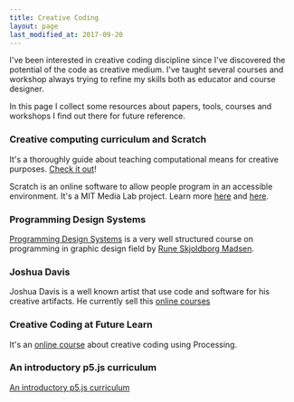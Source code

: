 ```yaml
---
title: Creative Coding
layout: page
last_modified_at: 2017-09-20
---
```


I've been interested in creative coding discipline since I've discovered the potential of the code as creative medium. I've taught several courses and workshop always trying to refine my skills both as educator and course designer.

In this page I collect some resources about papers, tools, courses and workshops I find out there for future reference.

### Creative computing curriculum and Scratch

It's a thoroughly guide about teaching computational means for creative purposes. [Check it out](http://scratched.gse.harvard.edu/guide/)!

Scratch is an online software to allow people program in an accessible environment. It's a MIT Media Lab project. Learn more [here](https://scratch.mit.edu) and [here](http://scratched.gse.harvard.edu/).

### Programming Design Systems

[Programming Design Systems](http://printingcode.runemadsen.com/) is a very well structured course on programming in graphic design field by [Rune Skjoldborg Madsen](http://www.runemadsen.com).

### Joshua Davis

Joshua Davis is a well known artist that use code and software for his creative artifacts. He currently sell this [online courses](https://gumroad.com/joshuadavis)

### Creative Coding at Future Learn

It's an [online course](https://www.futurelearn.com/courses/creative-coding) about creative coding using Processing.

### An introductory p5.js curriculum

[An introductory p5.js curriculum](https://github.com/nikfm/p5jsCurriculum)